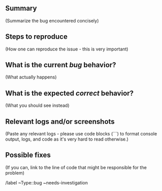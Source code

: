 ## Summary

(Summarize the bug encountered concisely)


## Steps to reproduce

(How one can reproduce the issue - this is very important)


## What is the current *bug* behavior?

(What actually happens)


## What is the expected *correct* behavior?

(What you should see instead)


## Relevant logs and/or screenshots

(Paste any relevant logs - please use code blocks (```) to format console output,
logs, and code as it's very hard to read otherwise.)


## Possible fixes

(If you can, link to the line of code that might be responsible for the problem)

/label ~Type::bug ~needs-investigation

